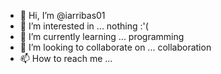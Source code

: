 - 👋 Hi, I’m @iarribas01
- 👀 I’m interested in ... nothing :'(
- 🌱 I’m currently learning ... programming
- 💞️ I’m looking to collaborate on ... collaboration
- 📫 How to reach me ...

<!---
iarribas01/iarribas01 is a ✨ special ✨ repository because its `README.md` (this file) appears on your GitHub profile.
You can click the Preview link to take a look at your changes.
--->

